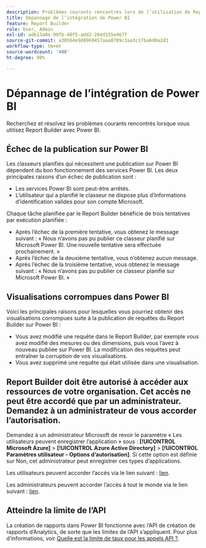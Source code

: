 ```yaml
---
description: Problèmes courants rencontrés lors de l’utilisation de Report Builder avec Power BI.
title: Dépannage de l’intégration de Power BI
feature: Report Builder
role: User, Admin
exl-id: adb13a0e-99fb-48f5-add2-204d155e467f
source-git-commit: a30564e9d8969457aaa8709c3aa3c17ba6d0a2d3
workflow-type: tm+mt
source-wordcount: '408'
ht-degree: 90%

---
```


# Dépannage de l’intégration de Power BI

Recherchez et résolvez les problèmes courants rencontrés lorsque vous utilisez Report Builder avec Power BI.

## Échec de la publication sur Power BI

Les classeurs planifiés qui nécessitent une publication sur Power BI dépendent du bon fonctionnement des services Power BI. Les deux principales raisons d’un échec de publication sont :

* Les services Power BI sont peut-être arrêtés.
* L’utilisateur qui a planifié le classeur ne dispose plus d’Informations d’identification valides pour son compte Microsoft.

Chaque tâche planifiée par le Report Builder bénéficie de trois tentatives par exécution planifiée :

* Après l’échec de la première tentative, vous obtenez le message suivant : « Nous n’avons pas pu publier ce classeur planifié sur Microsoft Power BI. Une nouvelle tentative sera effectuée prochainement. »
* Après l’échec de la deuxième tentative, vous n’obtenez aucun message.
* Après l’échec de la troisième tentative, vous obtenez le message suivant : « Nous n’avons pas pu publier ce classeur planifié sur Microsoft Power BI. »

## Visualisations corrompues dans Power BI

Voici les principales raisons pour lesquelles vous pourriez obtenir des visualisations corrompues suite à la publication de requêtes du Report Builder sur Power BI :

* Vous avez modifié une requête dans le Report Builder, par exemple vous avez modifié des mesures ou des dimensions, puis vous l’avez à nouveau publiée sur Power BI. La modification des requêtes peut entraîner la corruption de vos visualisations.
* Vous avez supprimé une requête qui était utilisée dans une visualisation.

## Report Builder doit être autorisé à accéder aux ressources de votre organisation. Cet accès ne peut être accordé que par un administrateur. Demandez à un administrateur de vous accorder l’autorisation.

Demandez à un administrateur Microsoft de revoir le paramètre « Les utilisateurs peuvent enregistrer l’application » sous : **[!UICONTROL Microsoft Azure]** > **[!UICONTROL Azure Active Directory]** > **[!UICONTROL Paramètres utilisateur - Options dʼautorisation]**. Si cette option est définie sur Non, cet administrateur peut enregistrer ces types d’applications.

Les utilisateurs peuvent accorder l’accès via le lien suivant : [lien](https://login.microsoftonline.com/common/oauth2/authorize?response_type=code&amp;prompt=logint&amp;client_id=8d84f6d8-29a4-4484-a670-589b32400278&amp;redirect_uri=https%3a%2f%2fmy.omniture.com%2fsc15%2farb%2flogin.html&amp;resource=https%3a%2f%2fanalysis.windows.net%2fpowerbi%2fapi&amp;locale=en_US).

Les administrateurs peuvent accorder lʼaccès à tout le monde via le lien suivant : [lien](https://login.microsoftonline.com/common/oauth2/authorize?response_type=code&amp;prompt=admin_consent&amp;client_id=8d84f6d8-29a4-4484-a670-589b32400278&amp;redirect_uri=https%3a%2f%2fmy.omniture.com%2fsc15%2farb%2flogin.html&amp;resource=https%3a%2f%2fanalysis.windows.net%2fpowerbi%2fapi&amp;locale=en_US).

## Atteindre la limite de l’API

La création de rapports dans Power BI fonctionne avec l’API de création de rapports d’Analytics, de sorte que les limites de l’API s’appliquent. Pour plus d’informations, voir [Quelle est la limite de taux pour les appels API ?](https://developer.adobe.com/analytics-apis/docs/2.0/guides/faq/#what-is-the-rate-limit-for-api-calls).
